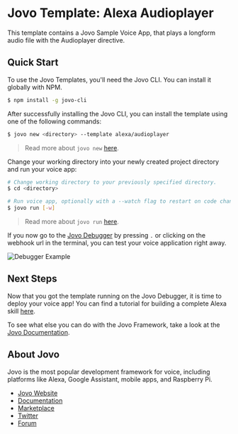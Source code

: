 # Jovo Template: Alexa Audioplayer

This template contains a Jovo Sample Voice App, that plays a longform audio file with the Audioplayer directive.

## Quick Start

To use the Jovo Templates, you'll need the Jovo CLI. You can install it globally with NPM.

```sh
$ npm install -g jovo-cli
```

After successfully installing the Jovo CLI, you can install the template using one of the following commands:

```sh
$ jovo new <directory> --template alexa/audioplayer
```

> Read more about `jovo new` [here](https://www.jovo.tech/marketplace/jovo-cli#jovo-new).

Change your working directory into your newly created project directory and run your voice app:

```sh
# Change working directory to your previously specified directory.
$ cd <directory>

# Run voice app, optionally with a --watch flag to restart on code changes.
$ jovo run [-w]
```

> Read more about `jovo run` [here](https://www.jovo.tech/marketplace/jovo-cli#jovo-run).

If you now go to the [Jovo Debugger](https://www.jovo.tech/marketplace/jovo-plugin-debugger) by pressing `.` or clicking on the webhook url in the terminal, you can test your voice application right away.

![Debugger Example](../img/debugger.gif)

## Next Steps

Now that you got the template running on the Jovo Debugger, it is time to deploy your voice app! You can find a tutorial for building a complete Alexa skill [here](https://www.jovo.tech/tutorials/alexa-skill-tutorial-nodejs).

To see what else you can do with the Jovo Framework, take a look at the [Jovo Documentation](https://www.jovo.tech/docs/).

## About Jovo

Jovo is the most popular development framework for voice, including platforms like Alexa, Google Assistant, mobile apps, and Raspberry Pi.

- [Jovo Website](https://jovo.tech/)
- [Documentation](https://jovo.tech/docs/)
- [Marketplace](https://www.jovo.tech/marketplace/)
- [Twitter](https://twitter.com/jovotech/)
- [Forum](https://community.jovo.tech/)

